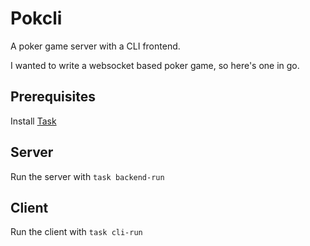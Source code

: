 # Pokcli
A poker game server with a CLI frontend.

I wanted to write a websocket based poker game, so here's one in go.

## Prerequisites
Install [Task](https://taskfile.dev/installation/)

## Server
Run the server with `task backend-run`

## Client
Run the client with `task cli-run`
